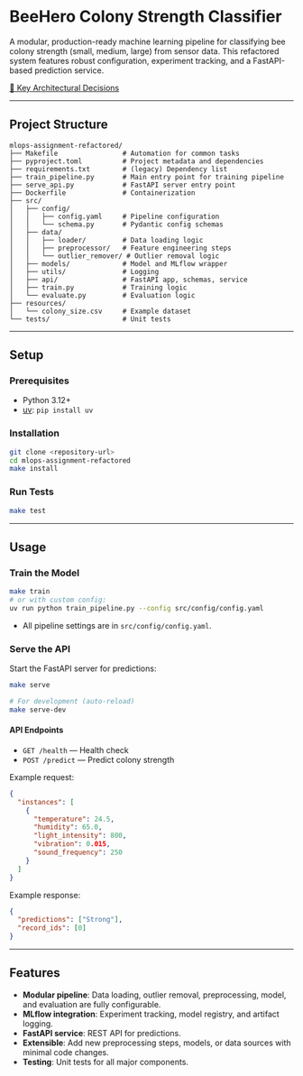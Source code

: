 # BeeHero Colony Strength Classifier

A modular, production-ready machine learning pipeline for classifying bee colony strength (small, medium, large) from sensor data. This refactored system features robust configuration, experiment tracking, and a FastAPI-based prediction service.

[📐 Key Architectural Decisions](architectural_decisions.md)

---

## Project Structure

```
mlops-assignment-refactored/
├── Makefile                # Automation for common tasks
├── pyproject.toml          # Project metadata and dependencies
├── requirements.txt        # (legacy) Dependency list
├── train_pipeline.py       # Main entry point for training pipeline
├── serve_api.py            # FastAPI server entry point
├── Dockerfile              # Containerization
├── src/
│   ├── config/
│   │   ├── config.yaml     # Pipeline configuration
│   │   └── schema.py       # Pydantic config schemas
│   ├── data/
│   │   ├── loader/         # Data loading logic
│   │   ├── preprocessor/   # Feature engineering steps
│   │   └── outlier_remover/ # Outlier removal logic
│   ├── models/             # Model and MLflow wrapper
│   ├── utils/              # Logging
│   ├── api/                # FastAPI app, schemas, service
│   ├── train.py            # Training logic
│   └── evaluate.py         # Evaluation logic
├── resources/
│   └── colony_size.csv     # Example dataset
└── tests/                  # Unit tests
```

---

## Setup

### Prerequisites

- Python 3.12+
- [uv](https://github.com/astral-sh/uv): `pip install uv`

### Installation

```bash
git clone <repository-url>
cd mlops-assignment-refactored
make install
```

### Run Tests

```bash
make test
```

---

## Usage

### Train the Model

```bash
make train
# or with custom config:
uv run python train_pipeline.py --config src/config/config.yaml
```

- All pipeline settings are in `src/config/config.yaml`.

### Serve the API

Start the FastAPI server for predictions:

```bash
make serve

# For development (auto-reload)
make serve-dev
```

#### API Endpoints

- `GET /health` — Health check
- `POST /predict` — Predict colony strength

Example request:
```json
{
  "instances": [
    {
      "temperature": 24.5,
      "humidity": 65.0,
      "light_intensity": 800,
      "vibration": 0.015,
      "sound_frequency": 250
    }
  ]
}
```
Example response:
```json
{
  "predictions": ["Strong"],
  "record_ids": [0]
}
```

---

## Features

- **Modular pipeline**: Data loading, outlier removal, preprocessing, model, and evaluation are fully configurable.
- **MLflow integration**: Experiment tracking, model registry, and artifact logging.
- **FastAPI service**: REST API for predictions.
- **Extensible**: Add new preprocessing steps, models, or data sources with minimal code changes.
- **Testing**: Unit tests for all major components.
